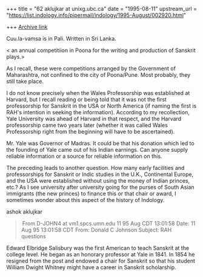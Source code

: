 +++
title = "62 aklujkar at unixg.ubc.ca"
date = "1995-08-11"
upstream_url = "https://list.indology.info/pipermail/indology/1995-August/002920.html"

+++
[Archive link](https://list.indology.info/pipermail/indology/1995-August/002920.html)

Cuu.la-vamsa is in Pali. Written in Sri Lanka.

< an annual competitiion in Poona for the writing 
and production of Sanskrit plays.>

As I recall, these were competitions arranged by the Government of
Maharashtra, not  confined to the city of Poona/Pune.  Most probably, they
still take place.

I do not know precisely when the Wales Professorship was established at
Harvard, but I recall reading or being told that it was not the first
professorship for Sanskrit in the USA or North America (if naming the first
is RAH's intention in seeking the information).  According to my
recollection, Yale University was ahead of Harvard in that respect, and the
Harvard professorship came two years later (whether it was called Wales
Professorship right from the beginning will have to be ascertained). 

Mr. Yale was Governor of Madras. It could be that his donation which led to
the founding of Yale came out of his Indian earnings. Can anyone supply
reliable information or a source for reliable information on this.

The preceding leads to another question. How many early facilities and
professorships for Sanskrit or Indic studies in the U.K., Continental
Europe, and the USA were established without using the money of Indian
princes, etc.? As I see university after university going for the purses of
South Asian immigrants (the new princes)  to finance this or that chair or
award, I sometimes wonder about this aspect of the history of Indology. 

ashok aklujkar




> From D-JOHN4 at vm1.spcs.umn.edu 11 95 Aug CDT 13:01:58
Date: 11 Aug 95 13:01:58 CDT
From: Donald C Johnson <D-JOHN4 at vm1.spcs.umn.edu>
Subject: RAH questions

Edward Elbridge Salisbury was the first American to teach Sanskrit at the
college level.  He began as an honorary professor at Yale in 1841.  In 1854 he
resigned from the post and endowed a chair for Sanskrit so that his
student William Dwight Whitney might have a career in Sanskrit scholarship.





